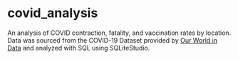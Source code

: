 # covid_analysis

An analysis of COVID contraction, fatality, and vaccination rates by location. Data was sourced from the COVID-19 Dataset provided by [Our World in Data](https://ourworldindata.org/covid-deaths) and analyzed with SQL using SQLiteStudio.
